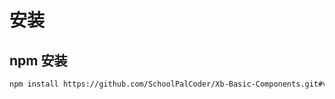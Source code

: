 # 安装

## npm 安装

```bash
npm install https://github.com/SchoolPalCoder/Xb-Basic-Components.git#vuepress
```
